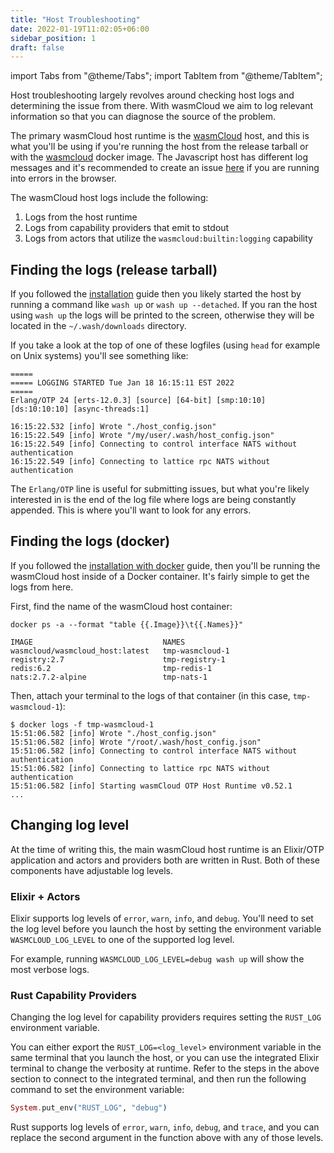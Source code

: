 ```yaml
---
title: "Host Troubleshooting"
date: 2022-01-19T11:02:05+06:00
sidebar_position: 1
draft: false
---
```


import Tabs from "@theme/Tabs";
import TabItem from "@theme/TabItem";

Host troubleshooting largely revolves around checking host logs and determining the issue from there. With wasmCloud we aim to log relevant information so that you can diagnose the source of the problem.

The primary wasmCloud host runtime is the [wasmCloud](https://github.com/wasmCloud/wasmCloud/tree/main/crates/host) host, and this is what you'll be using if you're running the host from the release tarball or with the [wasmcloud](https://hub.docker.com/r/wasmcloud/wasmcloud) docker image. The Javascript host has different log messages and it's recommended to create an issue [here](https://github.com/wasmCloud/wasmcloud-js/issues/new) if you are running into errors in the browser.

The wasmCloud host logs include the following:

1. Logs from the host runtime
1. Logs from capability providers that emit to stdout
1. Logs from actors that utilize the `wasmcloud:builtin:logging` capability

## Finding the logs (release tarball)

If you followed the [installation](/docs/installation) guide then you likely started the host by running a command like `wash up` or `wash up --detached`. If you ran the host using `wash up` the logs will be printed to the screen, otherwise they will be located in the `~/.wash/downloads` directory.

If you take a look at the top of one of these logfiles (using `head` for example on Unix systems) you'll see something like:

```console
=====
===== LOGGING STARTED Tue Jan 18 16:15:11 EST 2022
=====
Erlang/OTP 24 [erts-12.0.3] [source] [64-bit] [smp:10:10] [ds:10:10:10] [async-threads:1]

16:15:22.532 [info] Wrote "./host_config.json"
16:15:22.549 [info] Wrote "/my/user/.wash/host_config.json"
16:15:22.549 [info] Connecting to control interface NATS without authentication
16:15:22.549 [info] Connecting to lattice rpc NATS without authentication
```

The `Erlang/OTP` line is useful for submitting issues, but what you're likely interested in is the end of the log file where logs are being constantly appended. This is where you'll want to look for any errors.

## Finding the logs (docker)

If you followed the [installation with docker](/docs/installation?os=docker) guide, then you'll be running the wasmCloud host inside of a Docker container. It's fairly simple to get the logs from here.

First, find the name of the wasmCloud host container:

```console
docker ps -a --format "table {{.Image}}\t{{.Names}}"
```

```console
IMAGE                             NAMES
wasmcloud/wasmcloud_host:latest   tmp-wasmcloud-1
registry:2.7                      tmp-registry-1
redis:6.2                         tmp-redis-1
nats:2.7.2-alpine                 tmp-nats-1
```

Then, attach your terminal to the logs of that container (in this case, `tmp-wasmcloud-1`):

```console
$ docker logs -f tmp-wasmcloud-1
15:51:06.582 [info] Wrote "./host_config.json"
15:51:06.582 [info] Wrote "/root/.wash/host_config.json"
15:51:06.582 [info] Connecting to control interface NATS without authentication
15:51:06.582 [info] Connecting to lattice rpc NATS without authentication
15:51:06.582 [info] Starting wasmCloud OTP Host Runtime v0.52.1
...
```

## Changing log level

At the time of writing this, the main wasmCloud host runtime is an Elixir/OTP application and actors and providers both are written in Rust. Both of these components have adjustable log levels.

### Elixir + Actors

Elixir supports log levels of `error`, `warn`, `info`, and `debug`. You'll need to set the log level before you launch the host by setting the environment variable `WASMCLOUD_LOG_LEVEL` to one of the supported log level.

For example, running `WASMCLOUD_LOG_LEVEL=debug wash up` will show the most verbose logs.

### Rust Capability Providers

Changing the log level for capability providers requires setting the `RUST_LOG` environment variable.

You can either export the `RUST_LOG=<log_level>` environment variable in the same terminal that you launch the host, or you can use the integrated Elixir terminal to change the verbosity at runtime. Refer to the steps in the above section to connect to the integrated terminal, and then run the following command to set the environment variable:

```elixir
System.put_env("RUST_LOG", "debug")
```

Rust supports log levels of `error`, `warn`, `info`, `debug`, and `trace`, and you can replace the second argument in the function above with any of those levels.
